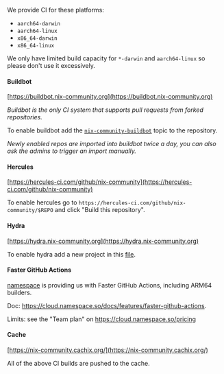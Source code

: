 We provide CI for these platforms:

- `aarch64-darwin`
- `aarch64-linux`
- `x86_64-darwin`
- `x86_64-linux`

We only have limited build capacity for `*-darwin` and `aarch64-linux` so please don't use it excessively.

#### Buildbot

[https://buildbot.nix-community.org](https://buildbot.nix-community.org)

_Buildbot is the only CI system that supports pull requests from forked repositories._

To enable buildbot add the [`nix-community-buildbot`](https://github.com/topics/nix-community-buildbot) topic to the repository.

_Newly enabled repos are imported into buildbot twice a day, you can also ask the admins to trigger an import manually._

#### Hercules

[https://hercules-ci.com/github/nix-community](https://hercules-ci.com/github/nix-community)

To enable hercules go to `https://hercules-ci.com/github/nix-community/$REPO` and click "Build this repository".

#### Hydra

[https://hydra.nix-community.org](https://hydra.nix-community.org)

To enable hydra add a new project in this [file](https://github.com/nix-community/infra/blob/master/terraform/hydra-projects.tf).

#### Faster GitHub Actions

[namespace](https://cloud.namespace.so) is providing us with Faster GitHub Actions, including ARM64 builders.

Doc: <https://cloud.namespace.so/docs/features/faster-github-actions>.

Limits: see the "Team plan" on <https://cloud.namespace.so/pricing>

#### Cache

[https://nix-community.cachix.org/](https://nix-community.cachix.org/)

All of the above CI builds are pushed to the cache.
